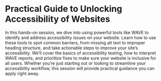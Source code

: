 # Practical Guide to Unlocking Accessibility of Websites
In this hands-on session, we dive into using powerful tools like WAVE to identify and address accessibility issues on your website. Learn how to use these tools to spot common barriers, from missing alt text to improper heading structure, and take actionable steps to improve your site’s accessibility. We’ll cover the basics of accessibility testing, how to interpret WAVE reports, and prioritize fixes to make sure your website is inclusive for all users. Whether you’re just starting out or looking to streamline your accessibility workflow, this session will provide practical guidance you can apply right away.
